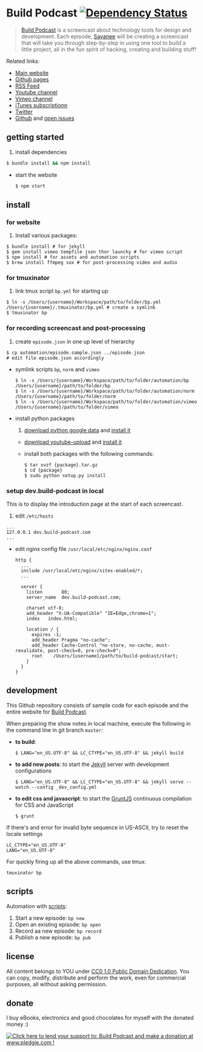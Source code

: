 # Build Podcast [![Dependency Status](https://gemnasium.com/sayanee/build-podcast.svg)](https://gemnasium.com/sayanee/build-podcast)

> [Build Podcast](http://build-podcast.com) is a screencast about technology tools for design and development. Each episode, [Sayanee](http://sayan.ee) will be creating a screencast that will take you through step-by-step in using one tool to build a little project, all in the fun spirit of hacking, creating and building stuff!

Related links:

- [Main website](http://build-podcast.com)
- [Github pages](http://sayanee.github.io/build-podcast)
- [RSS Feed](http://feeds.feedburner.com/BuildPodcastVideos)
- [Youtube channel](http://www.youtube.com/playlist?list=PL9wSRifxQqRrLalGxTs-8FmfftbueLk5u)
- [Vimeo channel](https://vimeo.com/channels/441355)
- [iTunes subscriptionn](https://itunes.apple.com/us/podcast/build-podcast-screencast/id538677863)
- [Twitter](http://twitter.com/buildpodcast)
- [Github](https://github.com/sayanee/build-podcast) and [open issues](https://github.com/sayanee/build-podcast/issues?page=1&state=open)

## getting started

1. install dependencies

  ```sh
  $ bundle install && npm install
  ```
- start the website

  ```sh
  $ npm start
  ```

## install

### for website

1. Install various packages:

  ```shell
  $ bundle install # for jekyll
  $ gem install vimeo tempfile json thor launchy # for vimeo script
  $ npm install # for assets and automation scripts
  $ brew install ffmpeg sox # for post-processing video and audio
  ```

### for tmuxinator

1. link tmux script `bp.yml` for starting up

  ```shell
  $ ln -s /Users/{username}/Workspace/path/to/folder/bp.yml /Users/{username}/.tmuxinator/bp.yml # create a symlink
  $ tmuxinator bp
  ```

### for recording screencast and post-processing

1. create `episode.json` in one up level of hierarchy

  ```shell
  $ cp automation/episode.sample.json ../episode.json
  # edit file episode.json accordingly
  ```
- symlink scripts `bp`, `norm` and `vimeo`

  ```shell
  $ ln -s /Users/{username}/Workspace/path/to/folder/automation/bp /Users/{username}/path/to/folder/bp
  $ ln -s /Users/{username}/Workspace/path/to/folder/automation/norm /Users/{username}/path/to/folder/norm
  $ ln -s /Users/{username}/Workspace/path/to/folder/automation/vimeo /Users/{username}/path/to/folder/vimeo
  ```
- install python packages
  1. [download python google data](https://code.google.com/p/gdata-python-client/downloads/list) and [install it](https://code.google.com/p/youtube-upload/wiki/Readme#Download_&_Install)
  - [download youtube-upload](https://code.google.com/p/youtube-upload/downloads/list) and [install it](https://code.google.com/p/youtube-upload/wiki/Readme#Download_&_Install)
  - install both packages with the following commands:

    ```shell
    $ tar xvzf {package}.tar.gz
    $ cd {package}
    $ sudo python setup.py install
    ```

### setup dev.build-podcast in local

This is to display the introduction page at the start of each screencast.

1. edit `/etc/hosts`

  ```
  ...
  127.0.0.1 dev.build-podcast.com
  ...
  ```
- edit nginx config file `/usr/local/etc/nginx/nginx.conf`

  ```
  http {
    ...
    include /usr/local/etc/nginx/sites-enabled/*;
    ...

    server {
      listen       80;
      server_name  dev.build-podcast.com;

      charset utf-8;
      add_header "X-UA-Compatible" "IE=Edge,chrome=1";
      index   index.html;

      location / {
        expires -1;
        add_header Pragma "no-cache";
        add_header Cache-Control "no-store, no-cache, must-revalidate, post-check=0, pre-check=0";
        root    /Users/{username}/path/to/build-podcast/start;
      }
    }
  }
  ```

## development

This Github repository consists of sample code for each episode and the entire website for [Build Podcast](http://build-podcast.com).

When preparing the show notes in local machine, execute the following in the command line in git branch `master`:

   - **to build**:

     ```shell
     $ LANG="en_US.UTF-8" && LC_CTYPE="en_US.UTF-8" && jekyll build
     ```

   - **to add new posts**:  to start the [Jekyll](http://jekyllrb.com/) server with development configurations

     ```shell
     $ LANG="en_US.UTF-8" && LC_CTYPE="en_US.UTF-8" && jekyll serve --watch --config _dev_config.yml
     ```
   - **to edit css and javascript**: to start the [GruntJS](http://gruntjs.com/) continuous compilation for CSS and JavaScript

     ```shell
     $ grunt
     ```

If there's and error for invalid byte sequence in US-ASCII, try to reset the locale settings

```shell
LC_CTYPE="en_US.UTF-8"
LANG="en_US.UTF-8"
```

For quickly firing up all the above commands, use tmux:

```shell
tmuxinator bp
```

## scripts

Automation with [scripts](https://github.com/sayanee/build-podcast/tree/master/automation):

1. Start a new episode: `bp new`
1. Open an existing episode: `bp open`
1. Record aa new episode: `bp record`
1. Publish a new episode: `bp pub`


## license

All content belongs to YOU under [CC0 1.0 Public Domain Dedication](http://creativecommons.org/publicdomain/zero/1.0/). You can copy, modify, distribute and perform the work, even for commercial purposes, all without asking permission.

## donate

I buy eBooks, electronics and good chocolates for myself with the donated money :)

<a href='http://www.pledgie.com/campaigns/19089'><img alt='Click here to lend your support to: Build Podcast and make a donation at www.pledgie.com !' src='http://www.pledgie.com/campaigns/19089.png?skin_name=chrome' border='0' /></a>
